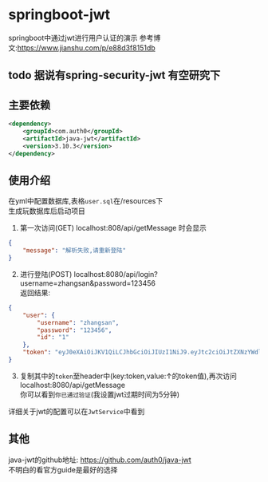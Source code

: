 # springboot-jwt

springboot中通过jwt进行用户认证的演示
参考博文:https://www.jianshu.com/p/e88d3f8151db  

## todo 据说有spring-security-jwt 有空研究下

## 主要依赖
```xml
<dependency>
    <groupId>com.auth0</groupId>
    <artifactId>java-jwt</artifactId>
    <version>3.10.3</version>
</dependency>
```

## 使用介绍

在yml中配置数据库,表格`user.sql`在/resources下  
生成玩数据库后启动项目

1. 第一次访问(GET) localhost:808/api/getMessage 时会显示
```json
{
    "message": "解析失败,请重新登陆"
}
```

2. 进行登陆(POST) localhost:8080/api/login?username=zhangsan&password=123456  
返回结果: 
```json
{
    "user": {
        "username": "zhangsan",
        "password": "123456",
        "id": "1"
    },
    "token": "eyJ0eXAiOiJKV1QiLCJhbGciOiJIUzI1NiJ9.eyJtc2ciOiJtZXNzYWdlIiwiYXVkIjoiMSIsInN1YiI6ImhlbGxvIHdvcmxkIiwiaXNzIjoiYWRtaW4iLCJleHAiOjE1OTExOTM4MTZ9.GkUY1m5eBUaXBs4bWrKSEAnz4wu7LRp86mamdtp_Isk"
}
```

3. 复制其中的`token`至header中(key:token,value:↑的token值),再次访问 localhost:8080/api/getMessage  
你可以看到`你已通过验证`(我设置jwt过期时间为5分钟)

详细关于jwt的配置可以在`JwtService`中看到

## 其他

java-jwt的github地址: https://github.com/auth0/java-jwt  
不明白的看官方guide是最好的选择
